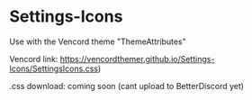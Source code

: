 # Settings-Icons
Use with the Vencord theme "ThemeAttributes"

Vencord link: https://vencordthemer.github.io/Settings-Icons/SettingsIcons.css)

.css download: coming soon (cant upload to BetterDiscord yet)

